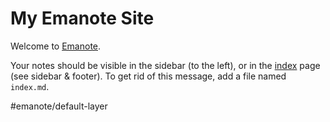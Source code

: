 # My Emanote Site

Welcome to [Emanote](https://emanote.srid.ca/).

Your notes should be visible in the sidebar (to the left), or in the [index](-/all) page (see sidebar & footer). To get rid of this message, add a file named `index.md`.

#emanote/default-layer
